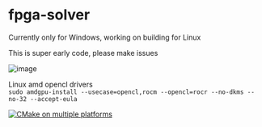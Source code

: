 # fpga-solver

Currently only for Windows, working on building for Linux

This is super early code, please make issues

![image](https://github.com/codepilot/fpga-solver/assets/357304/eb252e15-d894-46ec-ad33-c30531d0aa22)

Linux amd opencl drivers  
`sudo amdgpu-install --usecase=opencl,rocm --opencl=rocr --no-dkms --no-32 --accept-eula`

[![CMake on multiple platforms](https://github.com/codepilot/fpga-solver/actions/workflows/cmake-multi-platform.yml/badge.svg)](https://github.com/codepilot/fpga-solver/actions/workflows/cmake-multi-platform.yml)
